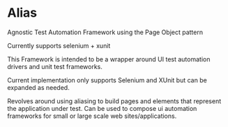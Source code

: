 # Alias
Agnostic Test Automation Framework using the Page Object pattern

Currently supports selenium + xunit


This Framework is intended to be a wrapper around UI test automation drivers and unit test frameworks.

Current implementation only supports Selenium and XUnit but can be expanded as needed.


Revolves around using aliasing to build pages and elements that represent the application under test. Can be used to compose ui automation frameworks for small or large scale web sites/applications.
